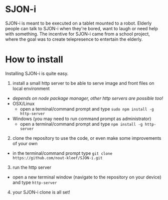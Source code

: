 # SJON-i
SJON-i is meant to be executed on a tablet mounted to a robot.
Elderly people can talk to SJON-i when they're bored, want to laugh or need help with something.
The incentive for SJON-i came from a school project, where the goal was to create telepresence to entertain the elderly.

# How to install
Installing SJON-i is quite easy.
1. install a small http server to be able to serve image and front files on local environment
  * _depends on node package manager, other http servers are possible too!_
  * OSX/Linux
    * open a terminal/command prompt and type `sudo npm install -g http-server`
  * Windows (you may need to run command prompt as administrator)
    * open a terminal/command prompt and type `npm install -g http-server`
2. clone the repository to use the code, or even make some improvements of your own
  * in the terminal/command prompt type `git clone https://github.com/nout-kleef/SJON-i.git`
3. run the http server
  * open a new terminal window (navigate to the repository on your device) and type `http-server`
4. your SJON-i clone is all set!
